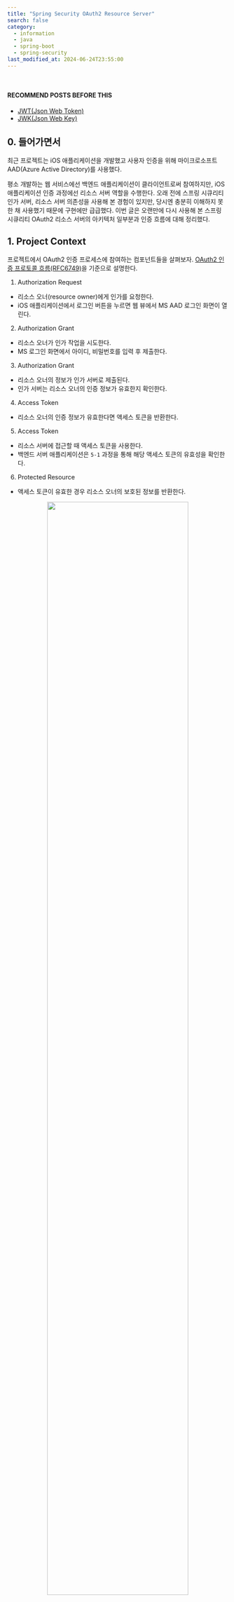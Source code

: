 ```yaml
---
title: "Spring Security OAuth2 Resource Server"
search: false
category:
  - information
  - java
  - spring-boot
  - spring-security
last_modified_at: 2024-06-24T23:55:00
---
```


<br/>

#### RECOMMEND POSTS BEFORE THIS

- [JWT(Json Web Token)][json-web-token-link]
- [JWK(Json Web Key)][json-web-key-link]

## 0. 들어가면서

최근 프로젝트는 iOS 애플리케이션을 개발했고 사용자 인증을 위해 마이크로소프트 AAD(Azure Active Directory)를 사용했다. 

평소 개발하는 웹 서비스에선 백엔드 애플리케이션이 클라이언트로써 참여하지만, iOS 애플리케이션 인증 과정에선 리소스 서버 역할을 수행한다. 오래 전에 스프링 시큐리티 인가 서버, 리소스 서버 의존성을 사용해 본 경험이 있지만, 당시엔 충분히 이해하지 못한 채 사용했기 때문에 구현에만 급급했다. 이번 글은 오랜만에 다시 사용해 본 스프링 시큐리티 OAuth2 리소스 서버의 아키텍처 일부분과 인증 흐름에 대해 정리했다. 

## 1. Project Context

프로젝트에서 OAuth2 인증 프로세스에 참여하는 컴포넌트들을 살펴보자. [OAuth2 인증 프로토콜 흐름(RFC6749)](https://www.rfc-editor.org/rfc/rfc6749#section-1.2)을 기준으로 설명한다.

1. Authorization Request
  - 리소스 오너(resource owner)에게 인가를 요청한다.
  - iOS 애플리케이션에서 로그인 버튼을 누르면 웹 뷰에서 MS AAD 로그인 화면이 열린다.
2. Authorization Grant
  - 리소스 오너가 인가 작업을 시도한다.
  - MS 로그인 화면에서 아이디, 비밀번호를 입력 후 제출한다.
3. Authorization Grant
  - 리소스 오너의 정보가 인가 서버로 제출된다.
  - 인가 서버는 리소스 오너의 인증 정보가 유효한지 확인한다.
4. Access Token
  - 리소스 오너의 인증 정보가 유효한다면 액세스 토큰을 반환한다.
5. Access Token
  - 리소스 서버에 접근할 때 액세스 토큰을 사용한다.
  - 백엔드 서버 애플리케이션은 `5-1` 과정을 통해 해당 액세스 토큰의 유효성을 확인한다.
6. Protected Resource
  - 액세스 토큰이 유효한 경우 리소스 오너의 보호된 정보를 반환한다. 

<div align="center">
  <img src="/images/posts/2024/spring-security-oauth2-resource-server-01.png" width="80%" class="image__border">
</div>

## 2. Validate Access Token Process in Spring Boot OAuth2 Resource Server

내가 개발한 백엔드 서버 애플리케이션은 마이크로소프트 서버가 아니다. 백엔드 애플리케이션은 어떤 과정을 통해 해당 토큰의 유효성을 검증하고 있을까? 내가 개발한 백엔드 서버는 `spring-boot-starter-oauth2-resource-server` 의존성을 사용하고 있다. 해당 의존성을 사용하면 `applicaiton.yml` 파일에 공개 키를 조회할 수 있는 URL 주소를 설정하는 것만으로 쉽게 해당 액세스 토큰의 유효성을 검증할 수 있다. 설정과 구현 코드를 함께 살펴보자. 

### 2.1. build.gradle

스프링 시큐리티 의존성과 OAuth2 리소스 서버 의존성이 필요하다.

- spring-boot-starter-security
- spring-boot-starter-oauth2-resource-server

```groovy
dependencies {
    implementation 'org.springframework.boot:spring-boot-starter-web'
    implementation 'org.springframework.boot:spring-boot-starter-oauth2-resource-server'
    implementation 'org.springframework.boot:spring-boot-starter-security'
    testImplementation 'org.springframework.boot:spring-boot-starter-test'
    testImplementation 'org.springframework.security:spring-security-test'
    testRuntimeOnly 'org.junit.platform:junit-platform-launcher'
}
```

### 2.2. application YAML

아래와 같이 [JWKs(Json Web Key Set)][json-web-key-link] 정보를 조회할 수 있는 URL 주소를 추가한다. 필자의 프로젝트는 마이크로소프트 AAD 로그인를 사용하고 있기 때문에 마이크로소프트가 제공하는 공개 키 URL를 지정한다.

- spring.security.oauth2.resourceserver.jwt.jwk-set-uri
  - 해당 경로는 마이크로소프트에서 제공한 `MICROSOFT_TENANT_ID` 값만 있다면 해당 URL에서 공개 키 리스트를 획득할 수 있다.

```yml
spring:
  security:
    oauth2:
      resourceserver:
        jwt:
          jwk-set-uri: https://login.microsoftonline.com/${MICROSOFT_TENANT_ID}/discovery/v2.0/keys
```

### 2.3. Security Filter Chain

시큐리티 필터 체인을 구성해보자. 스프링 시큐리티 의존성을 추가하면 자동으로 시큐리티 필터 체인이 구성되지만, 직접 구현해보자. 스프링 시큐리티 OAuth2 리소스 서버는 오파크(opaque) 토큰과 JWT(json web token) 방식을 지원한다. 이번 예제에선 JWT 방식을 사용한다.

1. 모든 리소스 접근 요청에는 인증된 사용자만 접근 가능하다.
2. 리소스 서버 관련 설정이다.
  - jwt 옵션을 활성화하고 기본 설정을 사용한다.

```java
package action.in.blog.config;

import org.springframework.context.annotation.Bean;
import org.springframework.context.annotation.Configuration;
import org.springframework.security.config.Customizer;
import org.springframework.security.config.annotation.web.builders.HttpSecurity;
import org.springframework.security.config.annotation.web.configuration.EnableWebSecurity;
import org.springframework.security.web.SecurityFilterChain;

@Configuration
@EnableWebSecurity
public class SecurityConfig {

    @Bean
    public SecurityFilterChain securityFilterChain(
            HttpSecurity http
    ) throws Exception {
        http.authorizeHttpRequests( // 1
                registry ->
                        registry.anyRequest().authenticated()
        );
        http.oauth2ResourceServer( // 2
                configurer ->
                        configurer.jwt(
                                Customizer.withDefaults()
                        )
        );
        return http.build();
    }
}
```

### 2.4. Verify Process

위 설정만으로 액세스 토큰의 유효성 검증이 수행된다. 아래와 같은 프로세스가 진행된다.

1. iOS 애플리케이션에서 JWT 타입의 액세스 토큰을 서버로 보낸다.
2. 시큐리티 필터 체인 내 BearerTokenAuthenticationFilter 객체에서 액세스 토큰 인증을 수행한다.
  - 인가 매니저 인스턴스에게 토큰 인증을 위임한다.
3. JwtAuthenticationProvider 인증 제공자 객체가 액세스 토큰 검증을 수행한다.
  - 액세스 토큰 디코딩은 NimbusJwtDecoder 객체에게 위임한다.
  - 액세스 토큰을 디코딩 하는 과정에서 토큰의 서명 정보(signature)를 검증한다.
4. DefaultJWTProcessor 객체에서 액세스 토큰 검증에 필요한 [JWks(JWK Set)][json-web-key-link]를 인가 서버에게 요청한다.
  - 인가 서버 요청 시 사용하는 URL 주소는 `application.yml` 파일에 정의되어 있다.
  - DefaultJWTProcessor 객체는 JKWs를 조회할 때 `RemoteJWKSet` 객체와 협업한다.
  - 인가 서버로부터 획득한 JWKs는 캐시에 저장하여 재사용한다. 액세스 토큰을 검증할 때마다 JWKs를 요청하는 과정을 생략할 수 있다.
5. DefaultJWTProcessor 객체는 JWK를 사용해 JWT 액세스 토큰의 서명 정보 검증한다.
  - JWKs(JWK Set)에 담긴 JWK 중에서 JWT 헤더의 `kid` 값과 매칭되는 JWK 객체를 사용한다.
  - JWK 객체에 담긴 정보를 바탕으로 공개 키를 만든다.
  - 공개 키를 사용해 동일한 서명이 만들어지는지 확인한다.

<div align="center">
  <img src="/images/posts/2024/spring-security-oauth2-resource-server-02.png" width="100%" class="image__border">
</div>

## CLOSING

예제 코드는 백엔드 애플리케이션만 제공한다.

#### TEST CODE REPOSITORY

- <https://github.com/Junhyunny/blog-in-action/tree/master/2024-07-24-spring-security-oauth2-resource-server>

#### REFERENCE

- <https://www.rfc-editor.org/rfc/rfc6749>
- <https://datatracker.ietf.org/doc/html/rfc7517>
- <https://docs.spring.io/spring-security/reference/servlet/oauth2/resource-server/index.html>
- <https://docs.spring.io/spring-security/reference/servlet/oauth2/resource-server/jwt.html>

[json-web-token-link]: https://junhyunny.github.io/information/json-web-token/
[json-web-key-link]: https://junhyunny.github.io/information/json-web-key/